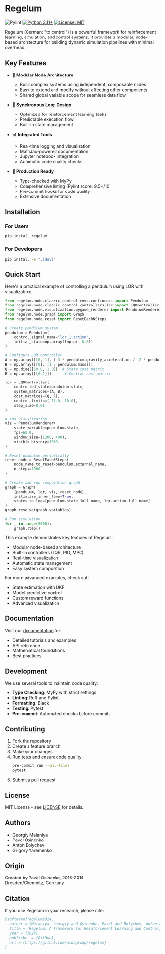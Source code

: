 # Regelum

![Pylint](https://img.shields.io/badge/pylint-9.57%2F10-brightgreen)
[![Python 3.11+](https://img.shields.io/badge/python-3.11+-blue.svg)](https://www.python.org/downloads/)
[![License: MIT](https://img.shields.io/badge/License-MIT-yellow.svg)](https://opensource.org/licenses/MIT)

Regelum (German: "to control") is a powerful framework for reinforcement learning, simulation, and control systems. It provides a modular, node-based architecture for building dynamic simulation pipelines with minimal overhead.

## Key Features

- **🔌 Modular Node Architecture**
  - Build complex systems using independent, composable nodes
  - Easy to extend and modify without affecting other components
  - Shared global variable scope for seamless data flow

- **🔄 Synchronous Loop Design**
  - Optimized for reinforcement learning tasks
  - Predictable execution flow
  - Built-in state management

- **📊 Integrated Tools**
  - Real-time logging and visualization
  - MathJax-powered documentation
  - Jupyter notebook integration
  - Automatic code quality checks

- **🚀 Production Ready**
  - Type-checked with MyPy
  - Comprehensive linting (Pylint score: 9.5+/10)
  - Pre-commit hooks for code quality
  - Extensive documentation

## Installation

### For Users
```bash
pip install regelum
```

### For Developers
```bash
pip install -e ".[dev]"
```

## Quick Start

Here's a practical example of controlling a pendulum using LQR with visualization:

```python
from regelum.node.classic_control.envs.continuous import Pendulum
from regelum.node.classic_control.controllers.lqr import LQRController
from regelum.node.visualization.pygame_renderer import PendulumRenderer
from regelum.node.graph import Graph
from regelum.node.reset import ResetEachNSteps

# Create pendulum system
pendulum = Pendulum(
    control_signal_name="lqr_1.action",
    initial_state=np.array([np.pi, 0.0])
)

# Configure LQR controller
A = np.array([[0, 1], [-3 * pendulum.gravity_acceleration / (2 * pendulum.length), 0]])
B = np.array([[0], [1 / pendulum.mass]])
Q = np.diag([10.0, 1.0])  # State cost matrix
R = np.array([[0.1]])      # Control cost matrix

lqr = LQRController(
    controlled_state=pendulum.state,
    system_matrices=(A, B),
    cost_matrices=(Q, R),
    control_limits=(-10.0, 10.0),
    step_size=0.01
)

# Add visualization
viz = PendulumRenderer(
    state_variable=pendulum.state,
    fps=60.0,
    window_size=(1200, 400),
    visible_history=1000
)

# Reset pendulum periodically
reset_node = ResetEachNSteps(
    node_name_to_reset=pendulum.external_name,
    n_steps=1000
)

# Create and run computation graph
graph = Graph(
    [pendulum, lqr, viz, reset_node],
    initialize_inner_time=True,
    states_to_log=[pendulum.state.full_name, lqr.action.full_name]
)
graph.resolve(graph.variables)

# Run simulation
for _ in range(5000):
    graph.step()
```

This example demonstrates key features of Regelum:
- Modular node-based architecture
- Built-in controllers (LQR, PID, MPC)
- Real-time visualization
- Automatic state management
- Easy system composition

For more advanced examples, check out:
- State estimation with UKF
- Model predictive control
- Custom reward functions
- Advanced visualization

## Documentation

Visit our [documentation](https://aidagroup.github.io/regelum/) for:
- Detailed tutorials and examples
- API reference
- Mathematical foundations
- Best practices

## Development

We use several tools to maintain code quality:

- **Type Checking**: MyPy with strict settings
- **Linting**: Ruff and Pylint
- **Formatting**: Black
- **Testing**: Pytest
- **Pre-commit**: Automated checks before commits

## Contributing

1. Fork the repository
2. Create a feature branch
3. Make your changes
4. Run tests and ensure code quality:
   ```bash
   pre-commit run --all-files
   pytest
   ```
5. Submit a pull request

## License

MIT License - see [LICENSE](LICENSE) for details.

## Authors

- Georgiy Malaniya
- Pavel Osinenko
- Anton Bolychev
- Grigory Yaremenko

## Origin

Created by Pavel Osinenko, 2015-2016  
Dresden/Chemnitz, Germany

## Citation

If you use Regelum in your research, please cite:

```bibtex
@software{regelum2024,
  author = {Malaniya, Georgiy and Osinenko, Pavel and Bolychev, Anton and Yaremenko, Grigory},
  title = {Regelum: A Framework for Reinforcement Learning and Control},
  year = {2024},
  publisher = {GitHub},
  url = {https://github.com/aidagroup/regelum}
}
```
